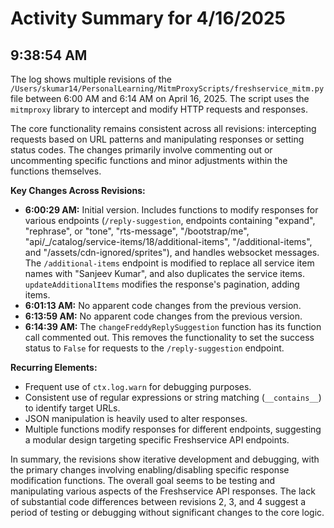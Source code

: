 # Activity Summary for 4/16/2025

## 9:38:54 AM
The log shows multiple revisions of the `/Users/skumar14/PersonalLearning/MitmProxyScripts/freshservice_mitm.py` file between 6:00 AM and 6:14 AM on April 16, 2025.  The script uses the `mitmproxy` library to intercept and modify HTTP requests and responses.

The core functionality remains consistent across all revisions: intercepting requests based on URL patterns and manipulating responses or setting status codes.  The changes primarily involve commenting out or uncommenting specific functions and minor adjustments within the functions themselves.

**Key Changes Across Revisions:**

* **6:00:29 AM:** Initial version.  Includes functions to modify responses for various endpoints (`/reply-suggestion`,  endpoints containing "expand", "rephrase", or "tone", "rts-message", "/bootstrap/me", "api/_/catalog/service-items/18/additional-items", "/additional-items", and "/assets/cdn-ignored/sprites"), and handles websocket messages.  The `/additional-items` endpoint is modified to replace all service item names with "Sanjeev Kumar", and also duplicates the service items.  `updateAdditionalItems` modifies the response's pagination, adding items.
* **6:01:13 AM:**  No apparent code changes from the previous version.
* **6:13:59 AM:** No apparent code changes from the previous version.
* **6:14:39 AM:**  The `changeFreddyReplySuggestion` function has its function call commented out.  This removes the functionality to set the success status to `False` for requests to the `/reply-suggestion` endpoint.


**Recurring Elements:**

* Frequent use of `ctx.log.warn` for debugging purposes.
* Consistent use of regular expressions or string matching (`__contains__`) to identify target URLs.
* JSON manipulation is heavily used to alter responses.
* Multiple functions modify responses for different endpoints, suggesting a modular design targeting specific Freshservice API endpoints.


In summary, the revisions show iterative development and debugging, with the primary changes involving enabling/disabling specific response modification functions. The overall goal seems to be testing and manipulating various aspects of the Freshservice API responses.  The lack of substantial code differences between revisions 2, 3, and 4 suggest a period of testing or debugging without significant changes to the core logic.
